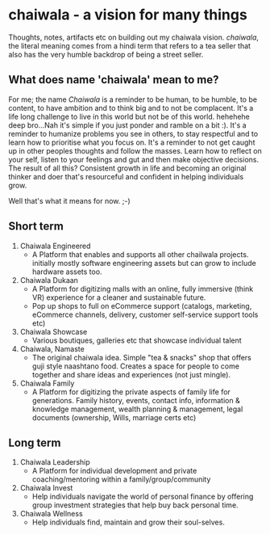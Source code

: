 # chaiwala - a vision for many things

Thoughts, notes, artifacts etc on building out my chaiwala vision.
_chaiwala_, the literal meaning comes from a hindi term that refers to a tea seller that also has the very humble backdrop of being a street seller.

## What does name 'chaiwala' mean to me?

For me; the name _Chaiwala_ is a reminder to be human, to be humble, to be content, to have ambition and to think big and to not be complacent. It's a life long challenge to live in this world but not be of this world. hehehehe deep bro...Nah it's simple if you just ponder and ramble on a bit :).
It's a reminder to humanize problems you see in others, to stay respectful and to learn how to prioritise what you focus on. It's a reminder to not get caught up in other peoples thoughts and follow the masses. Learn how to reflect on your self, listen to your feelings and gut and then make objective decisions.
The result of all this? Consistent growth in life and becoming an original thinker and doer that's resourceful and confident in helping individuals grow.

Well that's what it means for now. ;-)

## Short term

1. Chaiwala Engineered
   - A Platform that enables and supports all other chailwala projects. initially mostly software engineering assets but can grow to include hardware assets too.
1. Chaiwala Dukaan
   - A Platform for digitizing malls with an online, fully immersive (think VR) experience for a cleaner and sustainable future.
   - Pop up shops to full on eCommerce support (catalogs, marketing, eCommerce channels, delivery, customer self-service support tools etc)
1. Chaiwala Showcase
   - Various boutiques, galleries etc that showcase individual talent
1. Chaiwala, Namaste
   - The original chaiwala idea. Simple "tea & snacks" shop that offers guji style naashtano food. Creates a space for people to come together and share ideas and experiences (not just mingle).
1. Chaiwala Family
   - A Platform for digitizing the private aspects of family life for generations. Family history, events, contact info, information & knowledge management, wealth planning & management, legal documents (ownership, Wills, marriage certs etc)

## Long term

1. Chaiwala Leadership
   - A Platform for individual development and private coaching/mentoring within a family/group/community
1. Chaiwala Invest
   - Help individuals navigate the world of personal finance by offering group investment strategies that help buy back personal time.
1. Chaiwala Wellness
   - Help individuals find, maintain and grow their soul-selves.

